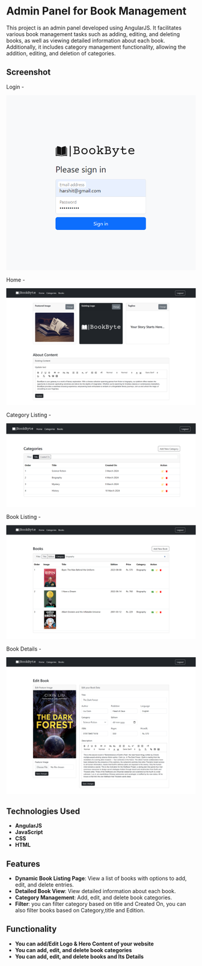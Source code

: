 # Admin Panel for Book Management

This project is an admin panel developed using AngularJS. It facilitates various book management tasks such as adding, editing, and deleting books, as well as viewing detailed information about each book. Additionally, it includes category management functionality, allowing the addition, editing, and deletion of categories.

## Screenshot

Login - 

![login_page](./BookByte%20-%20Admin%20Panel/assets/login.png)

Home - 

![home_page](./BookByte%20-%20Admin%20Panel/assets/home.png)

Category Listing - 

![category_listing](./BookByte%20-%20Admin%20Panel/assets/category_listing.png)

Book Listing - 

![book_listing](./BookByte%20-%20Admin%20Panel/assets/book_listing.png)

Book Details - 

![book_details](./BookByte%20-%20Admin%20Panel/assets/book_details.png)

## Technologies Used

- **AngularJS**
- **JavaScript**
- **CSS**
- **HTML**

## Features

- **Dynamic Book Listing Page**: View a list of books with options to add, edit, and delete entries.
- **Detailed Book View**: View detailed information about each book.
- **Category Management**: Add, edit, and delete book categories.
- **Filter**: you can filter category based on title and Created On, you can also filter books based on Category,title and Edition.

## Functionality

- **You can add/Edit Logo & Hero Content of your website**
- **You can add, edit, and delete book categories**
- **You can add, edit, and delete books and Its Details**

